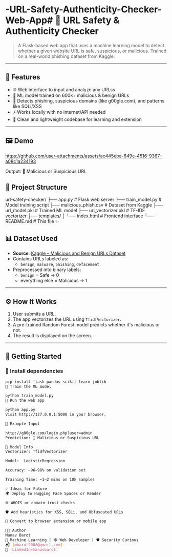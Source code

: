 # -URL-Safety-Authenticity-Checker-Web-App# 🔐 URL Safety & Authenticity Checker

> A Flask-based web app that uses a machine learning model to detect whether a given website URL is safe, suspicious, or malicious. Trained on a real-world phishing dataset from Kaggle.

---

## 🚀 Features

- 🌐 Web interface to input and analyze any URLss
- 🧠 ML model trained on 600k+ malicious & benign URLs
- 🧪 Detects phishing, suspicious domains (like g00gle.com), and patterns like SQLi/XSS
- ⚡ Works locally with no internet/API needed
- 📁 Clean and lightweight codebase for learning and extension

---

## 🖼️ Demo


https://github.com/user-attachments/assets/ac445eba-649e-4516-9367-a08c1a234193


Output: 🔴 Malicious or Suspicious URL



## 📁 Project Structure

url-safety-checker/
├── app.py # Flask web server
├── train_model.py # Model training script
├── malicious_phish.csv # Dataset from Kaggle
├── url_model.pkl # Trained ML model
├── url_vectorizer.pkl # TF-IDF vectorizer
├── templates/
│ └── index.html # Frontend interface
└── README.md # This file ✨



## 📊 Dataset Used

- **Source**: [Kaggle – Malicious and Benign URLs Dataset](https://www.kaggle.com/datasets/sid321axn/malicious-urls-dataset)
- Contains URLs labeled as:
  - `benign`, `malware`, `phishing`, `defacement`
- Preprocessed into binary labels:
  - `benign` = Safe → 0
  - everything else = Malicious → 1

---

## ⚙️ How It Works

1. User submits a URL.
2. The app vectorizes the URL using `TfidfVectorizer`.
3. A pre-trained Random Forest model predicts whether it's malicious or not.
4. The result is displayed on the screen.

---

## 🧠 Getting Started

### 🔧 Install dependencies
```bash
pip install flask pandas scikit-learn joblib
🧠 Train the ML model

python train_model.py
🚀 Run the web app

python app.py
Visit http://127.0.0.1:5000 in your browser.

📌 Example Input

http://g00gle.com/login.php?user=admin
Prediction: 🔴 Malicious or Suspicious URL

🧠 Model Info
Vectorizer: TfidfVectorizer

Model:  LogisticRegression

Accuracy: ~96–98% on validation set

Training Time: ~1–2 mins on 10k samples

💡 Ideas for Future
🌍 Deploy to Hugging Face Spaces or Render

🌐 WHOIS or domain trust checks

🛡️ Add heuristics for XSS, SQLi, and Obfuscated URLs

📲 Convert to browser extension or mobile app

👨‍💻 Author
Manav Barot
🧠 Machine Learning | 🕸️ Web Developer | 🛡️ Security Curious
📬 [mbarot2008@gmail.com] 
🔗 [LinkedIn=manavbarot] 
